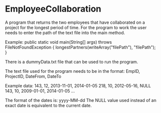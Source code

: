 # EmployeeCollaboration
A program that returns the two employees that have collaborated on a project for the longest period of time.
For the program to work the user needs to enter the path of the text file into the main method.

Example:
public static void main(String[] args) throws FileNotFoundException {
        longestPartners(writeArray("filePath"), "filePath");
    }

There is a dummyData.txt file that can be used to run the program.

The text file used for the program needs to be in the format:
EmpID, ProjectID, DateFrom, DateTo

Example data:
143, 12, 2013-11-01, 2014-01-05
218, 10, 2012-05-16, NULL
143, 10, 2009-01-01, 2014-01-05
...

The format of the dates is: yyyy-MM-dd
The NULL value used instead of an exact date is equivalent to the current date.
